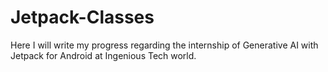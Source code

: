 # Jetpack-Classes
Here I will write my progress regarding the internship of Generative AI with Jetpack for Android at Ingenious Tech world.
